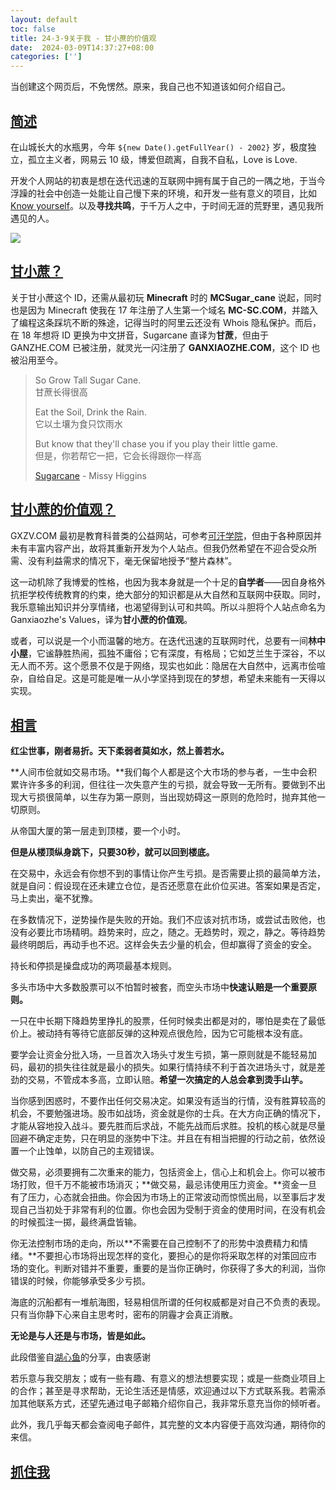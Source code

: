 ```yaml
---
layout: default
toc: false
title: 24-3-9关于我 - 甘小蔗的价值观
date:  2024-03-09T14:37:27+08:00
categories: ['']
---
```



当创建这个网页后，不免愣然。原来，我自己也不知道该如何介绍自己。

## [简述](https://gxzv.com/about/me/?from=__footer#brief)

在山城长大的水瓶男，今年 `${new Date().getFullYear() - 2002}` 岁，极度独立，孤立主义者，网易云 10 级，博爱但疏离，自我不自私，Love is Love.

开发个人网站的初衷是想在迭代迅速的互联网中拥有属于自己的一隅之地，于当今浮躁的社会中创造一处能让自己慢下来的环境，和开发一些有意义的项目，比如 [Know yourself](https://gxzv.com/know-yourself/)。以及**寻找共鸣**，于千万人之中，于时间无涯的荒野里，遇见我所遇见的人。

![](https://gxzv.com/lib/img/me/grid-daily.jpg)

## [甘小蔗？](https://gxzv.com/about/me/?from=__footer#gxz)

关于甘小蔗这个 ID，还需从最初玩 **Minecraft** 时的 **MCSugar\_cane** 说起，同时也是因为 Minecraft 使我在 17 年注册了人生第一个域名 **MC-SC.COM**，并踏入了编程这条踩坑不断的殊途，记得当时的阿里云还没有 Whois 隐私保护。而后，在 18 年想将 ID 更换为中文拼音，Sugarcane 直译为**甘蔗**，但由于 GANZHE.COM 已被注册，就灵光一闪注册了 **GANXIAOZHE.COM**，这个 ID 也被沿用至今。

> So Grow Tall Sugar Cane.  
> 甘蔗长得很高
> 
> Eat the Soil, Drink the Rain.  
> 它以土壤为食只饮雨水
> 
> But know that they'll chase you if you play their little game.  
> 但是，你若帮它一把，它会长得跟你一样高
> 
> [Sugarcane](https://music.163.com/song?id=21213658&userid=303263637) - Missy Higgins

## [甘小蔗的价值观？](https://gxzv.com/about/me/?from=__footer#gxzv)

GXZV.COM 最初是教育科普类的公益网站，可参考[可汗学院](https://zh.khanacademy.org/)，但由于各种原因并未有丰富内容产出，故将其重新开发为个人站点。但我仍然希望在不迎合受众所需、没有利益需求的情况下，毫无保留地授予“整片森林”。

这一动机除了我博爱的性格，也因为我本身就是一个十足的**自学者**——因自身格外抗拒学校传统教育的约束，绝大部分的知识都是从大自然和互联网中获取。同时，我乐意输出知识并分享情绪，也渴望得到认可和共鸣。所以斗胆将个人站点命名为 Ganxiaozhe's Values，译为**甘小蔗的价值观**。

或者，可以说是一个小而温馨的地方。在迭代迅速的互联网时代，总要有一间**林中小屋**，它谧静胜热闹，孤独不庸俗；它有深度，有格局；它如芝兰生于深谷，不以无人而不芳。这个愿景不仅是于网络，现实也如此：隐居在大自然中，远离市侩喧杂，自给自足。这是可能是唯一从小学坚持到现在的梦想，希望未来能有一天得以实现。

## [相言](https://gxzv.com/about/me/?from=__footer#foryou)

**红尘世事，刚者易折。天下柔弱者莫如水，然上善若水。**

**人间市侩就如交易市场。**我们每个人都是这个大市场的参与者，一生中会积累许许多多的利润，但往往一次失意产生的亏损，就会导致一无所有。要做到不出现大亏损很简单，以生存为第一原则，当出现妨碍这一原则的危险时，抛弃其他一切原则。

从帝国大厦的第一层走到顶楼，要一个小时。

**但是从楼顶纵身跳下，只要30秒，就可以回到楼底。**

在交易中，永远会有你想不到的事情让你产生亏损。是否需要止损的最简单方法，就是自问：假设现在还未建立仓位，是否还愿意在此价位买进。答案如果是否定，马上卖出，毫不犹豫。

在多数情况下，逆势操作是失败的开始。我们不应该对抗市场，或尝试击败他，也没有必要比市场精明。趋势来时，应之，随之。无趋势时，观之，静之。等待趋势最终明朗后，再动手也不迟。这样会失去少量的机会，但却赢得了资金的安全。

持长和停损是操盘成功的两项最基本规则。

多头市场中大多数股票可以不怕暂时被套，而空头市场中**快速认赔是一个重要原则。**

一只在中长期下降趋势里挣扎的股票，任何时候卖出都是对的，哪怕是卖在了最低价上。被动持有等待它底部反弹的这种观点很危险，因为它可能根本没有底。

要学会让资金分批入场，一旦首次入场头寸发生亏损，第一原则就是不能轻易加码，最初的损失往往就是最小的损失。如果行情持续不利于首次进场头寸，就是差劲的交易，不管成本多高，立即认赔。**希望一次搞定的人总会拿到烫手山芋。**

当你感到困惑时，不要作出任何交易决定。如果没有适当的行情，没有胜算较高的机会，不要勉强进场。股市如战场，资金就是你的士兵。在大方向正确的情况下，才能从容地投入战斗。要先胜而后求战，不能先战而后求胜。投机的核心就是尽量回避不确定走势，只在明显的涨势中下注。并且在有相当把握的行动之前，依然设置一个止蚀单，以防自己的主观错误。

做交易，必须要拥有二次重来的能力，包括资金上，信心上和机会上。你可以被市场打败，但千万不能被市场消灭；**做交易，最忌讳使用压力资金。**资金一旦有了压力，心态就会扭曲。你会因为市场上的正常波动而惊慌出局，以至事后才发现自己当初处于非常有利的位置。你也会因为受制于资金的使用时间，在没有机会的时候孤注一掷，最终满盘皆输。

你无法控制市场的走向，所以**不需要在自己控制不了的形势中浪费精力和情绪。**不要担心市场将出现怎样的变化，要担心的是你将采取怎样的对策回应市场的变化。判断对错并不重要，重要的是当你正确时，你获得了多大的利润，当你错误的时候，你能够承受多少亏损。

海底的沉船都有一堆航海图，轻易相信所谓的任何权威都是对自己不负责的表现。只有当你静下心来自主思考时，密布的阴霾才会真正消散。

**无论是与人还是与市场，皆是如此。**

此段借鉴自[湖心鱼](https://huxinyu.com/album_index/index.html)的分享，由衷感谢

若乐意与我交朋友；或有一些有趣、有意义的想法想要实现；或是一些商业项目上的合作；甚至是寻求帮助，无论生活还是情感，欢迎通过以下方式联系我。若需添加其他联系方式，还望先通过电子邮箱介绍你自己，我非常乐意充当你的倾听者。

此外，我几乎每天都会查阅电子邮件，其完整的文本内容便于高效沟通，期待你的来信。

## [抓住我](https://gxzv.com/about/me/?from=__footer#catch)